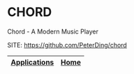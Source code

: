 # CHORD

 Chord - A Modern Music Player

 SITE: https://github.com/PeterDing/chord

 | [Applications](https://portable-linux-apps.github.io/apps.html) | [Home](https://portable-linux-apps.github.io)
 | --- | --- |
